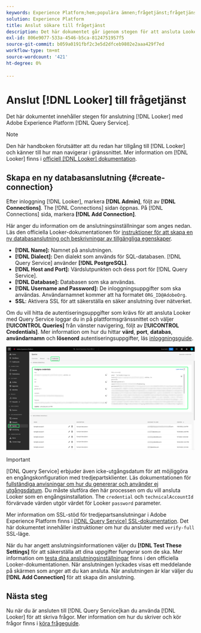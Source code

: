 ```yaml
---
keywords: Experience Platform;hem;populära ämnen;frågetjänst;frågetjänst;Sökare;sökare;ansluta till frågetjänst;
solution: Experience Platform
title: Anslut sökare till frågetjänst
description: Det här dokumentet går igenom stegen för att ansluta Looker till Adobe Experience Platform Query Service.
exl-id: 806e9077-533a-4546-b5ca-8124751957f5
source-git-commit: b059a0191fbf2c3e5d2dfceb9802e2aaa429f7ed
workflow-type: tm+mt
source-wordcount: '421'
ht-degree: 0%

---
```


# Anslut [!DNL Looker] till frågetjänst

Det här dokumentet innehåller stegen för anslutning [!DNL Looker] med Adobe Experience Platform [!DNL Query Service].

>[!NOTE]
>
> Den här handboken förutsätter att du redan har tillgång till [!DNL Looker] och känner till hur man navigerar i gränssnittet. Mer information om [!DNL Looker] finns i [officiell [!DNL Looker] dokumentation](https://docs.looker.com/).

## Skapa en ny databasanslutning {#create-connection}

Efter inloggning [!DNL Looker], markera **[!DNL Admin]**, följt av **[!DNL Connections]**. The [!DNL Connections] sidan öppnas. På [!DNL Connections] sida, markera **[!DNL Add Connection]**.

Här anger du information om de anslutningsinställningar som anges nedan. Läs den officiella Looker-dokumentationen för [instruktioner för att skapa en ny databasanslutning och beskrivningar av tillgängliga egenskaper](https://cloud.google.com/looker/docs/connecting-to-your-db#creating_a_new_database_connection).

- **[!DNL Name]:** Namnet på anslutningen.
- **[!DNL Dialect]:** Den dialekt som används för SQL-databasen. [!DNL Query Service] använder **[!DNL PostgreSQL]**.
- **[!DNL Host and Port]:** Värdslutpunkten och dess port för [!DNL Query Service].
- **[!DNL Database]:** Databasen som ska användas.
- **[!DNL Username and Password]:** De inloggningsuppgifter som ska användas. Användarnamnet kommer att ha formatet `ORG_ID@AdobeOrg`.
- **SSL**: Aktivera SSL för att säkerställa en säker anslutning över nätverket.

Om du vill hitta de autentiseringsuppgifter som krävs för att ansluta Looker med Query Service loggar du in på plattformsgränssnittet och väljer **[!UICONTROL Queries]** från vänster navigering, följt av **[!UICONTROL Credentials]**. Mer information om hur du hittar **värd**, **port**, **databas**, **användarnamn** och **lösenord** autentiseringsuppgifter, läs [inloggningsguide](../ui/credentials.md).

![Sidan Autentiseringsuppgifter på arbetsytan Experience Platform Frågor med Autentiseringsuppgifter och Utgångsuppgifter markerade.](../images/clients/looker/query-service-credentials-page.png)

>[!IMPORTANT]
>
>[!DNL Query Service] erbjuder även icke-utgångsdatum för att möjliggöra en engångskonfiguration med tredjepartsklienter. Läs dokumentationen för [fullständiga anvisningar om hur du genererar och använder ej utgångsdatum](../ui/credentials.md#non-expiring-credentials). Du måste slutföra den här processen om du vill ansluta Looker som en engångsinstallation. The `credential` och `technicalAccountId` förvärvade värden utgör värdet för Looker `password` parameter.

Mer information om SSL-stöd för tredjepartsanslutningar i Adobe Experience Platform finns i [[!DNL Query Service] SSL-dokumentation](./ssl-modes.md). Det här dokumentet innehåller instruktioner om hur du ansluter med `verify-full` SSL-läge.

När du har angett anslutningsinformationen väljer du **[!DNL Test These Settings]** för att säkerställa att dina uppgifter fungerar som de ska. Mer information om [testa dina anslutningsinställningar](https://cloud.google.com/looker/docs/connecting-to-your-db#testing_your_connection_settings) finns i den officiella Looker-dokumentationen. När anslutningen lyckades visas ett meddelande på skärmen som anger att du kan ansluta. När anslutningen är klar väljer du **[!DNL Add Connection]** för att skapa din anslutning.

## Nästa steg

Nu när du är ansluten till [!DNL Query Service]kan du använda [!DNL Looker] för att skriva frågor. Mer information om hur du skriver och kör frågor finns i [köra frågeguide](../best-practices/writing-queries.md).
